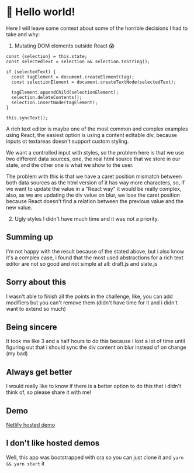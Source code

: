 # 👋 Hello world!
Here I will leave some context about some of the horrible decisions I had to take and why:
1. Mutating DOM elements outside React 😱
```
const {selection} = this.state;
const selectedText = selection && selection.toString();

if (selectedText) {
  const tagElement = document.createElement(tag);
  const selectionElement = document.createTextNode(selectedText);

  tagElement.appendChild(selectionElement);
  selection.deleteContents();
  selection.insertNode(tagElement);
}

this.syncText();
```
A rich text editor is maybe one of the most common and complex examples using React, the easiest option is using a content editable div, because inputs ot textareas doesn't support custom styling.

We want a controlled input with styles, so the problem here is that we use two different data sources, one, the real html source that we store in our state, and the other one is what we show to the user.

The problem with this is that we have a caret position mismatch between both data sources as the html version of it has way more characters, so, if we want to update the value in a "React way" it would be really complex, also, as we are updating the div value on blur, we lose the caret position because React doesn't find a relation between the previous value and the new value.

2. Ugly styles
I didn't have much time and it was not a priority.

## Summing up
I'm not happy with the result because of the stated above, but i also know it's a complex case, i found that the most used abstractions for a rich text editor are not so good and not simple at all: draft.js and slate.js

## Sorry about this
I wasn't able to finish all the points in the challenge, like, you can add modifiers but you can't remove them (didn't have time for it and i didn't want to extend so much)

## Being sincere
It took me like 3 and a half hours to do this because i lost a lot of time until figuring out that i should sync the div content on blur instead of on change (my bad)

## Always get better
I would really like to know if there is a better option to do this that i didn't think of, so please share it with me!

## Demo
[Netlify hosted demo](https://agileengine-goncy.netlify.com)

## I don't like hosted demos
Well, this app was bootstrapped with cra so you can just clone it and `yarn && yarn start` it

